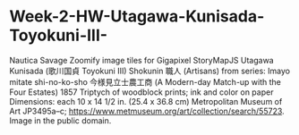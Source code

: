# Week-2-HW-Utagawa-Kunisada-Toyokuni-III-
Nautica Savage Zoomify image tiles for Gigapixel StoryMapJS Utagawa Kunisada (歌川国貞 Toyokuni III) Shokunin 職人 (Artisans) from series: Imayo mitate shi-no-ko-sho 今様見立士農工商 (A Modern-day Match-up with the Four Estates) 1857 Triptych of woodblock prints; ink and color on paper Dimensions: each 10 x 14 1/2 in. (25.4 x 36.8 cm) Metropolitan Museum of Art JP3495a–c; https://www.metmuseum.org/art/collection/search/55723.  Image in the public domain.
